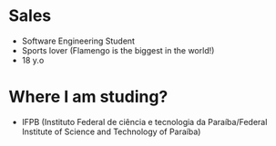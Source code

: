 # Sales
- Software Engineering Student
- Sports lover (Flamengo is the biggest in the world!)
- 18 y.o
# Where I am studing?
- IFPB (Instituto Federal de ciência e tecnologia da Paraíba/Federal Institute of Science and Technology of Paraíba)
